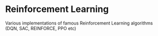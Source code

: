 # Reinforcement Learning

Various implementations of famous Reinforcement Learning algorithms (DQN, SAC, REINFORCE, PPO etc)
